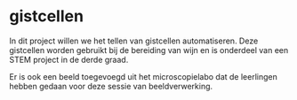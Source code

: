 # gistcellen
In dit project willen we het tellen van gistcellen automatiseren. Deze gistcellen worden gebruikt bij de bereiding van wijn en is onderdeel van een STEM project in de derde graad.

Er is ook een beeld toegevoegd uit het microscopielabo dat de leerlingen hebben gedaan voor deze sessie van beeldverwerking.
